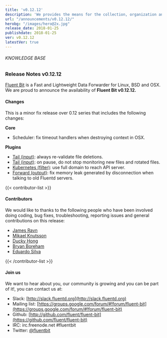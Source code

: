 ```yaml
---
title: 'v0.12.12'
description: 'We provides the means for the collection, organization and computerized retrieval of knowledgeand Lightweight Data Forwarder for Linux, BSD and OSX. We are proud to announce the availability of Fluent Bit v0.11.0.'
url: "/announcements/v0.12.12/"
herobg: "/images/hero@2x.jpg"
release_date: 2018-01-25
publishdate: 2018-01-25
ver: v0.12.12
latestVer: true
---
```


###### KNOWLEDGE BASE

### Release Notes v0.12.12

[Fluent Bit](https://fluentbit.io/) is a Fast and Lightweight Data Forwarder for Linux, BSD and OSX. We are proud to announce the availability of **Fluent Bit v0.12.12.**

#### Changes

This is a minor fix release over 0.12 series that includes the following changes:



**Core**

* Scheduler: fix timeout handlers when destroying context in OSX.



**Plugins**

* [Tail (input)](https://fluentbit.io/documentation/0.12/input/tail.html): always re-validate file deletions.
* [Tail (input)](https://fluentbit.io/documentation/0.12/input/tail.html): on pause, do not stop monitoring new files and rotated files.
* [Kubernetes (filter)](https://fluentbit.io/documentation/0.12/filter/kubernetes.html): use full domain to reach API server.
* [Forward (output)](https://fluentbit.io/documentation/0.12/output/forward.html): fix memory leak generated by disconnection when talking to old Fluentd servers.


{{< contributor-list >}}

#### Contributors

We would like to thanks to the following people who have been involved doing coding, bug fixes, troubleshooting, reporting issues and general contributions on this release:

* [James Ravn](https://github.com/jsravn)
* [Mikael Knutsson](https://github.com/mikn)
* [Ducky Hong](https://github.com/ducky-hong)
* [Bryan Boreham](https://github.com/bboreham)
* [Eduardo Silva](https://github.com/edsiper)

{{< /contributor-list >}}

#### Join us

We want to hear about you, our community is growing and you can be part of it!, you can contact us at:

* Slack: [http://slack.fluentd.org](http://slack.fluentd.org)
* Mailing list: [https://groups.google.com/forum/#!forum/fluent-bit](https://groups.google.com/forum/#!forum/fluent-bit)
* Github: [http://github.com/fluent/fluent-bit](https://github.com/fluent/fluent-bit)
* IRC: irc.freenode.net #fluentbit
* Twitter: [@fluentbit](https://twitter.com/fluentbit)